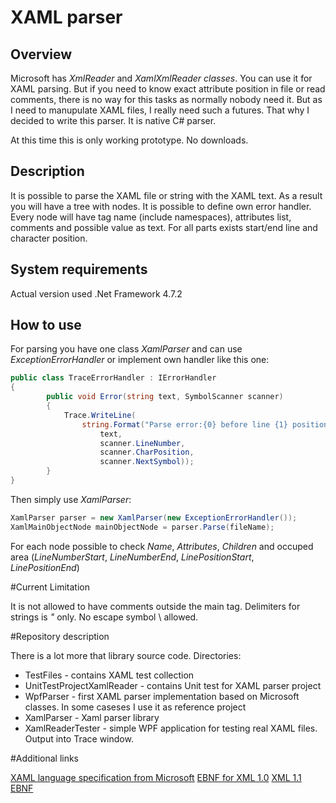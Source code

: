 # XAML parser
## Overview ##

Microsoft has *XmlReader* and *XamlXmlReader classes*. You can use it for XAML parsing.
But if you need to know exact attribute position in file or read comments, there is no way for this tasks as normally nobody need it.
But as I need to manupulate XAML files, I really need such a futures. That why I decided to write this parser.
It is native C# parser.

At this time this is only working prototype. No downloads.


## Description

It is possible to parse the XAML file or string with the XAML text. As a result you will have a tree with nodes.
It is possible to define own error handler.
Every node will have tag name (include namespaces), attributes list, comments and possible value as text.
For all parts exists start/end line and character position.

## System requirements

Actual version used .Net Framework 4.7.2


## How to use

For parsing you have one class *XamlParser* and can use *ExceptionErrorHandler* or implement own handler like this one:

```C#
public class TraceErrorHandler : IErrorHandler
{
        public void Error(string text, SymbolScanner scanner)
        {
            Trace.WriteLine(
                string.Format("Parse error:{0} before line {1} position {2} symbol '{3}'",
                    text,
                    scanner.LineNumber,
                    scanner.CharPosition,
                    scanner.NextSymbol));
        }
}
```

Then simply use *XamlParser*:
```C#
XamlParser parser = new XamlParser(new ExceptionErrorHandler());
XamlMainObjectNode mainObjectNode = parser.Parse(fileName);
```
For each node possible to check *Name*, *Attributes*, *Children* and occuped area (*LineNumberStart*, *LineNumberEnd*, *LinePositionStart*, *LinePositionEnd*)

#Current Limitation

It is not allowed to have comments outside the main tag.
Delimiters for strings is *"* only.
No escape symbol \ allowed.

#Repository description

There is a lot more that library source code.
Directories:
- TestFiles - contains XAML test collection
- UnitTestProjectXamlReader - contains Unit test for XAML parser project
- WpfParser - first XAML parser implementation based on Microsoft classes. In some caseses I use it as reference project
- XamlParser - Xaml parser library
- XamlReaderTester - simple WPF application for testing real XAML files. Output into Trace window.

#Additional links

[XAML language specification from Microsoft](https://download.microsoft.com/download/0/A/6/0A6F7755-9AF5-448B-907D-13985ACCF53E/%5BMS-XAML%5D.pdf)
[EBNF for XML 1.0](http://jelks.nu/XML/xmlebnf.html)
[XML 1.1 EBNF](https://www.liquid-technologies.com/XML/EBNF1.1.aspx)